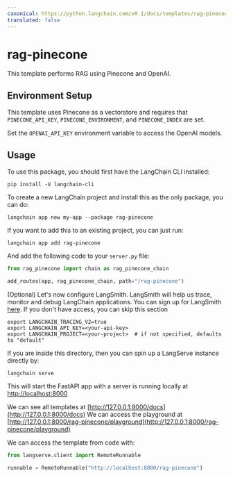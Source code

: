 ```yaml
---
canonical: https://python.langchain.com/v0.1/docs/templates/rag-pinecone
translated: false
---
```


# rag-pinecone

This template performs RAG using Pinecone and OpenAI.

## Environment Setup

This template uses Pinecone as a vectorstore and requires that `PINECONE_API_KEY`, `PINECONE_ENVIRONMENT`, and `PINECONE_INDEX` are set.

Set the `OPENAI_API_KEY` environment variable to access the OpenAI models.

## Usage

To use this package, you should first have the LangChain CLI installed:

```shell
pip install -U langchain-cli
```

To create a new LangChain project and install this as the only package, you can do:

```shell
langchain app new my-app --package rag-pinecone
```

If you want to add this to an existing project, you can just run:

```shell
langchain app add rag-pinecone
```

And add the following code to your `server.py` file:

```python
from rag_pinecone import chain as rag_pinecone_chain

add_routes(app, rag_pinecone_chain, path="/rag-pinecone")
```

(Optional) Let's now configure LangSmith.
LangSmith will help us trace, monitor and debug LangChain applications.
You can sign up for LangSmith [here](https://smith.langchain.com/).
If you don't have access, you can skip this section

```shell
export LANGCHAIN_TRACING_V2=true
export LANGCHAIN_API_KEY=<your-api-key>
export LANGCHAIN_PROJECT=<your-project>  # if not specified, defaults to "default"
```

If you are inside this directory, then you can spin up a LangServe instance directly by:

```shell
langchain serve
```

This will start the FastAPI app with a server is running locally at
[http://localhost:8000](http://localhost:8000)

We can see all templates at [http://127.0.0.1:8000/docs](http://127.0.0.1:8000/docs)
We can access the playground at [http://127.0.0.1:8000/rag-pinecone/playground](http://127.0.0.1:8000/rag-pinecone/playground)

We can access the template from code with:

```python
from langserve.client import RemoteRunnable

runnable = RemoteRunnable("http://localhost:8000/rag-pinecone")
```